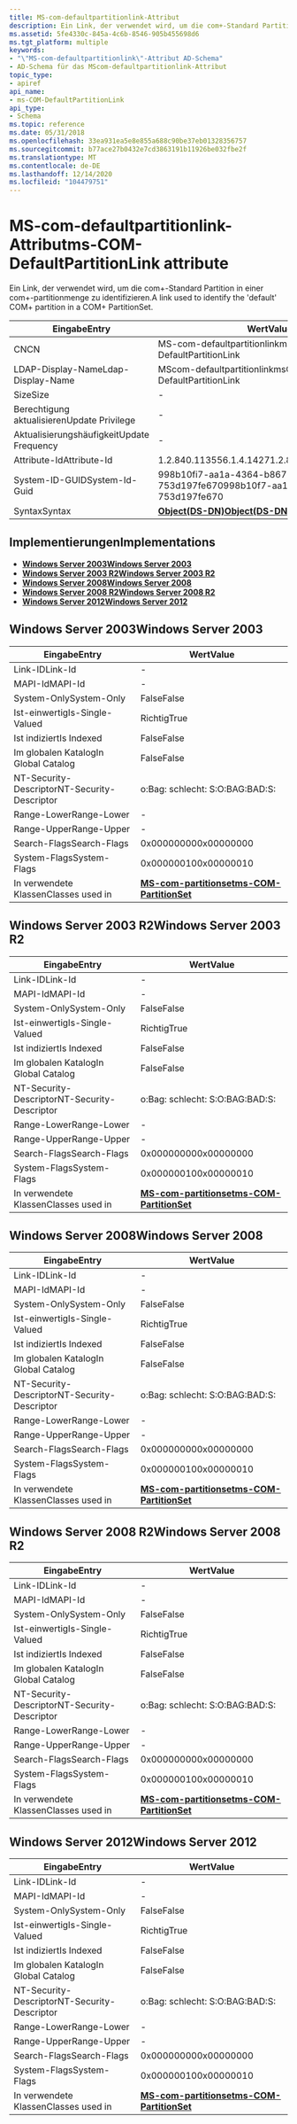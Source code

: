```yaml
---
title: MS-com-defaultpartitionlink-Attribut
description: Ein Link, der verwendet wird, um die com+-Standard Partition in einer com+-partitionmenge zu identifizieren.
ms.assetid: 5fe4330c-845a-4c6b-8546-905b455698d6
ms.tgt_platform: multiple
keywords:
- "\"MS-com-defaultpartitionlink\"-Attribut AD-Schema"
- AD-Schema für das MScom-defaultpartitionlink-Attribut
topic_type:
- apiref
api_name:
- ms-COM-DefaultPartitionLink
api_type:
- Schema
ms.topic: reference
ms.date: 05/31/2018
ms.openlocfilehash: 33ea931ea5e8e855a688c90be37eb01328356757
ms.sourcegitcommit: b77ace27b0432e7cd3863191b11926be032fbe2f
ms.translationtype: MT
ms.contentlocale: de-DE
ms.lasthandoff: 12/14/2020
ms.locfileid: "104479751"
---
```

# <a name="ms-com-defaultpartitionlink-attribute"></a><span data-ttu-id="28c83-105">MS-com-defaultpartitionlink-Attribut</span><span class="sxs-lookup"><span data-stu-id="28c83-105">ms-COM-DefaultPartitionLink attribute</span></span>

<span data-ttu-id="28c83-106">Ein Link, der verwendet wird, um die com+-Standard Partition in einer com+-partitionmenge zu identifizieren.</span><span class="sxs-lookup"><span data-stu-id="28c83-106">A link used to identify the 'default' COM+ partition in a COM+ PartitionSet.</span></span>



| <span data-ttu-id="28c83-107">Eingabe</span><span class="sxs-lookup"><span data-stu-id="28c83-107">Entry</span></span> | <span data-ttu-id="28c83-108">Wert</span><span class="sxs-lookup"><span data-stu-id="28c83-108">Value</span></span> |
|-------------------|-----------------------------------------|
| <span data-ttu-id="28c83-109">CN</span><span class="sxs-lookup"><span data-stu-id="28c83-109">CN</span></span>                | <span data-ttu-id="28c83-110">MS-com-defaultpartitionlink</span><span class="sxs-lookup"><span data-stu-id="28c83-110">ms-COM-DefaultPartitionLink</span></span>             |
| <span data-ttu-id="28c83-111">LDAP-Display-Name</span><span class="sxs-lookup"><span data-stu-id="28c83-111">Ldap-Display-Name</span></span> | <span data-ttu-id="28c83-112">MScom-defaultpartitionlink</span><span class="sxs-lookup"><span data-stu-id="28c83-112">msCOM-DefaultPartitionLink</span></span>              |
| <span data-ttu-id="28c83-113">Size</span><span class="sxs-lookup"><span data-stu-id="28c83-113">Size</span></span>              | \-                                      |
| <span data-ttu-id="28c83-114">Berechtigung aktualisieren</span><span class="sxs-lookup"><span data-stu-id="28c83-114">Update Privilege</span></span>  | \-                                      |
| <span data-ttu-id="28c83-115">Aktualisierungshäufigkeit</span><span class="sxs-lookup"><span data-stu-id="28c83-115">Update Frequency</span></span>  | \-                                      |
| <span data-ttu-id="28c83-116">Attribute-Id</span><span class="sxs-lookup"><span data-stu-id="28c83-116">Attribute-Id</span></span>      | <span data-ttu-id="28c83-117">1.2.840.113556.1.4.1427</span><span class="sxs-lookup"><span data-stu-id="28c83-117">1.2.840.113556.1.4.1427</span></span>                 |
| <span data-ttu-id="28c83-118">System-ID-GUID</span><span class="sxs-lookup"><span data-stu-id="28c83-118">System-Id-Guid</span></span>    | <span data-ttu-id="28c83-119">998b10fi7-aa1a-4364-b867-753d197fe670</span><span class="sxs-lookup"><span data-stu-id="28c83-119">998b10f7-aa1a-4364-b867-753d197fe670</span></span>    |
| <span data-ttu-id="28c83-120">Syntax</span><span class="sxs-lookup"><span data-stu-id="28c83-120">Syntax</span></span>            | [<span data-ttu-id="28c83-121">**Object(DS-DN)**</span><span class="sxs-lookup"><span data-stu-id="28c83-121">**Object(DS-DN)**</span></span>](s-object-ds-dn.md) |



## <a name="implementations"></a><span data-ttu-id="28c83-122">Implementierungen</span><span class="sxs-lookup"><span data-stu-id="28c83-122">Implementations</span></span>

-   [<span data-ttu-id="28c83-123">**Windows Server 2003**</span><span class="sxs-lookup"><span data-stu-id="28c83-123">**Windows Server 2003**</span></span>](#windows-server-2003)
-   [<span data-ttu-id="28c83-124">**Windows Server 2003 R2**</span><span class="sxs-lookup"><span data-stu-id="28c83-124">**Windows Server 2003 R2**</span></span>](#windows-server-2003-r2)
-   [<span data-ttu-id="28c83-125">**Windows Server 2008**</span><span class="sxs-lookup"><span data-stu-id="28c83-125">**Windows Server 2008**</span></span>](#windows-server-2008)
-   [<span data-ttu-id="28c83-126">**Windows Server 2008 R2**</span><span class="sxs-lookup"><span data-stu-id="28c83-126">**Windows Server 2008 R2**</span></span>](#windows-server-2008-r2)
-   [<span data-ttu-id="28c83-127">**Windows Server 2012**</span><span class="sxs-lookup"><span data-stu-id="28c83-127">**Windows Server 2012**</span></span>](#windows-server-2012)

## <a name="windows-server-2003"></a><span data-ttu-id="28c83-128">Windows Server 2003</span><span class="sxs-lookup"><span data-stu-id="28c83-128">Windows Server 2003</span></span>



| <span data-ttu-id="28c83-129">Eingabe</span><span class="sxs-lookup"><span data-stu-id="28c83-129">Entry</span></span> | <span data-ttu-id="28c83-130">Wert</span><span class="sxs-lookup"><span data-stu-id="28c83-130">Value</span></span> |
|------------------------|----------------------------------------------------------------|
| <span data-ttu-id="28c83-131">Link-ID</span><span class="sxs-lookup"><span data-stu-id="28c83-131">Link-Id</span></span>                | \-                                                             |
| <span data-ttu-id="28c83-132">MAPI-Id</span><span class="sxs-lookup"><span data-stu-id="28c83-132">MAPI-Id</span></span>                | \-                                                             |
| <span data-ttu-id="28c83-133">System-Only</span><span class="sxs-lookup"><span data-stu-id="28c83-133">System-Only</span></span>            | <span data-ttu-id="28c83-134">False</span><span class="sxs-lookup"><span data-stu-id="28c83-134">False</span></span>                                                          |
| <span data-ttu-id="28c83-135">Ist-einwertig</span><span class="sxs-lookup"><span data-stu-id="28c83-135">Is-Single-Valued</span></span>       | <span data-ttu-id="28c83-136">Richtig</span><span class="sxs-lookup"><span data-stu-id="28c83-136">True</span></span>                                                           |
| <span data-ttu-id="28c83-137">Ist indiziert</span><span class="sxs-lookup"><span data-stu-id="28c83-137">Is Indexed</span></span>             | <span data-ttu-id="28c83-138">False</span><span class="sxs-lookup"><span data-stu-id="28c83-138">False</span></span>                                                          |
| <span data-ttu-id="28c83-139">Im globalen Katalog</span><span class="sxs-lookup"><span data-stu-id="28c83-139">In Global Catalog</span></span>      | <span data-ttu-id="28c83-140">False</span><span class="sxs-lookup"><span data-stu-id="28c83-140">False</span></span>                                                          |
| <span data-ttu-id="28c83-141">NT-Security-Descriptor</span><span class="sxs-lookup"><span data-stu-id="28c83-141">NT-Security-Descriptor</span></span> | <span data-ttu-id="28c83-142">o:Bag: schlecht: S:</span><span class="sxs-lookup"><span data-stu-id="28c83-142">O:BAG:BAD:S:</span></span>                                                   |
| <span data-ttu-id="28c83-143">Range-Lower</span><span class="sxs-lookup"><span data-stu-id="28c83-143">Range-Lower</span></span>            | \-                                                             |
| <span data-ttu-id="28c83-144">Range-Upper</span><span class="sxs-lookup"><span data-stu-id="28c83-144">Range-Upper</span></span>            | \-                                                             |
| <span data-ttu-id="28c83-145">Search-Flags</span><span class="sxs-lookup"><span data-stu-id="28c83-145">Search-Flags</span></span>           | <span data-ttu-id="28c83-146">0x00000000</span><span class="sxs-lookup"><span data-stu-id="28c83-146">0x00000000</span></span>                                                     |
| <span data-ttu-id="28c83-147">System-Flags</span><span class="sxs-lookup"><span data-stu-id="28c83-147">System-Flags</span></span>           | <span data-ttu-id="28c83-148">0x00000010</span><span class="sxs-lookup"><span data-stu-id="28c83-148">0x00000010</span></span>                                                     |
| <span data-ttu-id="28c83-149">In verwendete Klassen</span><span class="sxs-lookup"><span data-stu-id="28c83-149">Classes used in</span></span>        | [<span data-ttu-id="28c83-150">**MS-com-partitionset**</span><span class="sxs-lookup"><span data-stu-id="28c83-150">**ms-COM-PartitionSet**</span></span>](c-mscom-partitionset.md)<br/> |



## <a name="windows-server-2003-r2"></a><span data-ttu-id="28c83-151">Windows Server 2003 R2</span><span class="sxs-lookup"><span data-stu-id="28c83-151">Windows Server 2003 R2</span></span>



| <span data-ttu-id="28c83-152">Eingabe</span><span class="sxs-lookup"><span data-stu-id="28c83-152">Entry</span></span> | <span data-ttu-id="28c83-153">Wert</span><span class="sxs-lookup"><span data-stu-id="28c83-153">Value</span></span> |
|------------------------|----------------------------------------------------------------|
| <span data-ttu-id="28c83-154">Link-ID</span><span class="sxs-lookup"><span data-stu-id="28c83-154">Link-Id</span></span>                | \-                                                             |
| <span data-ttu-id="28c83-155">MAPI-Id</span><span class="sxs-lookup"><span data-stu-id="28c83-155">MAPI-Id</span></span>                | \-                                                             |
| <span data-ttu-id="28c83-156">System-Only</span><span class="sxs-lookup"><span data-stu-id="28c83-156">System-Only</span></span>            | <span data-ttu-id="28c83-157">False</span><span class="sxs-lookup"><span data-stu-id="28c83-157">False</span></span>                                                          |
| <span data-ttu-id="28c83-158">Ist-einwertig</span><span class="sxs-lookup"><span data-stu-id="28c83-158">Is-Single-Valued</span></span>       | <span data-ttu-id="28c83-159">Richtig</span><span class="sxs-lookup"><span data-stu-id="28c83-159">True</span></span>                                                           |
| <span data-ttu-id="28c83-160">Ist indiziert</span><span class="sxs-lookup"><span data-stu-id="28c83-160">Is Indexed</span></span>             | <span data-ttu-id="28c83-161">False</span><span class="sxs-lookup"><span data-stu-id="28c83-161">False</span></span>                                                          |
| <span data-ttu-id="28c83-162">Im globalen Katalog</span><span class="sxs-lookup"><span data-stu-id="28c83-162">In Global Catalog</span></span>      | <span data-ttu-id="28c83-163">False</span><span class="sxs-lookup"><span data-stu-id="28c83-163">False</span></span>                                                          |
| <span data-ttu-id="28c83-164">NT-Security-Descriptor</span><span class="sxs-lookup"><span data-stu-id="28c83-164">NT-Security-Descriptor</span></span> | <span data-ttu-id="28c83-165">o:Bag: schlecht: S:</span><span class="sxs-lookup"><span data-stu-id="28c83-165">O:BAG:BAD:S:</span></span>                                                   |
| <span data-ttu-id="28c83-166">Range-Lower</span><span class="sxs-lookup"><span data-stu-id="28c83-166">Range-Lower</span></span>            | \-                                                             |
| <span data-ttu-id="28c83-167">Range-Upper</span><span class="sxs-lookup"><span data-stu-id="28c83-167">Range-Upper</span></span>            | \-                                                             |
| <span data-ttu-id="28c83-168">Search-Flags</span><span class="sxs-lookup"><span data-stu-id="28c83-168">Search-Flags</span></span>           | <span data-ttu-id="28c83-169">0x00000000</span><span class="sxs-lookup"><span data-stu-id="28c83-169">0x00000000</span></span>                                                     |
| <span data-ttu-id="28c83-170">System-Flags</span><span class="sxs-lookup"><span data-stu-id="28c83-170">System-Flags</span></span>           | <span data-ttu-id="28c83-171">0x00000010</span><span class="sxs-lookup"><span data-stu-id="28c83-171">0x00000010</span></span>                                                     |
| <span data-ttu-id="28c83-172">In verwendete Klassen</span><span class="sxs-lookup"><span data-stu-id="28c83-172">Classes used in</span></span>        | [<span data-ttu-id="28c83-173">**MS-com-partitionset**</span><span class="sxs-lookup"><span data-stu-id="28c83-173">**ms-COM-PartitionSet**</span></span>](c-mscom-partitionset.md)<br/> |



## <a name="windows-server-2008"></a><span data-ttu-id="28c83-174">Windows Server 2008</span><span class="sxs-lookup"><span data-stu-id="28c83-174">Windows Server 2008</span></span>



| <span data-ttu-id="28c83-175">Eingabe</span><span class="sxs-lookup"><span data-stu-id="28c83-175">Entry</span></span> | <span data-ttu-id="28c83-176">Wert</span><span class="sxs-lookup"><span data-stu-id="28c83-176">Value</span></span> |
|------------------------|----------------------------------------------------------------|
| <span data-ttu-id="28c83-177">Link-ID</span><span class="sxs-lookup"><span data-stu-id="28c83-177">Link-Id</span></span>                | \-                                                             |
| <span data-ttu-id="28c83-178">MAPI-Id</span><span class="sxs-lookup"><span data-stu-id="28c83-178">MAPI-Id</span></span>                | \-                                                             |
| <span data-ttu-id="28c83-179">System-Only</span><span class="sxs-lookup"><span data-stu-id="28c83-179">System-Only</span></span>            | <span data-ttu-id="28c83-180">False</span><span class="sxs-lookup"><span data-stu-id="28c83-180">False</span></span>                                                          |
| <span data-ttu-id="28c83-181">Ist-einwertig</span><span class="sxs-lookup"><span data-stu-id="28c83-181">Is-Single-Valued</span></span>       | <span data-ttu-id="28c83-182">Richtig</span><span class="sxs-lookup"><span data-stu-id="28c83-182">True</span></span>                                                           |
| <span data-ttu-id="28c83-183">Ist indiziert</span><span class="sxs-lookup"><span data-stu-id="28c83-183">Is Indexed</span></span>             | <span data-ttu-id="28c83-184">False</span><span class="sxs-lookup"><span data-stu-id="28c83-184">False</span></span>                                                          |
| <span data-ttu-id="28c83-185">Im globalen Katalog</span><span class="sxs-lookup"><span data-stu-id="28c83-185">In Global Catalog</span></span>      | <span data-ttu-id="28c83-186">False</span><span class="sxs-lookup"><span data-stu-id="28c83-186">False</span></span>                                                          |
| <span data-ttu-id="28c83-187">NT-Security-Descriptor</span><span class="sxs-lookup"><span data-stu-id="28c83-187">NT-Security-Descriptor</span></span> | <span data-ttu-id="28c83-188">o:Bag: schlecht: S:</span><span class="sxs-lookup"><span data-stu-id="28c83-188">O:BAG:BAD:S:</span></span>                                                   |
| <span data-ttu-id="28c83-189">Range-Lower</span><span class="sxs-lookup"><span data-stu-id="28c83-189">Range-Lower</span></span>            | \-                                                             |
| <span data-ttu-id="28c83-190">Range-Upper</span><span class="sxs-lookup"><span data-stu-id="28c83-190">Range-Upper</span></span>            | \-                                                             |
| <span data-ttu-id="28c83-191">Search-Flags</span><span class="sxs-lookup"><span data-stu-id="28c83-191">Search-Flags</span></span>           | <span data-ttu-id="28c83-192">0x00000000</span><span class="sxs-lookup"><span data-stu-id="28c83-192">0x00000000</span></span>                                                     |
| <span data-ttu-id="28c83-193">System-Flags</span><span class="sxs-lookup"><span data-stu-id="28c83-193">System-Flags</span></span>           | <span data-ttu-id="28c83-194">0x00000010</span><span class="sxs-lookup"><span data-stu-id="28c83-194">0x00000010</span></span>                                                     |
| <span data-ttu-id="28c83-195">In verwendete Klassen</span><span class="sxs-lookup"><span data-stu-id="28c83-195">Classes used in</span></span>        | [<span data-ttu-id="28c83-196">**MS-com-partitionset**</span><span class="sxs-lookup"><span data-stu-id="28c83-196">**ms-COM-PartitionSet**</span></span>](c-mscom-partitionset.md)<br/> |



## <a name="windows-server-2008-r2"></a><span data-ttu-id="28c83-197">Windows Server 2008 R2</span><span class="sxs-lookup"><span data-stu-id="28c83-197">Windows Server 2008 R2</span></span>



| <span data-ttu-id="28c83-198">Eingabe</span><span class="sxs-lookup"><span data-stu-id="28c83-198">Entry</span></span> | <span data-ttu-id="28c83-199">Wert</span><span class="sxs-lookup"><span data-stu-id="28c83-199">Value</span></span> |
|------------------------|----------------------------------------------------------------|
| <span data-ttu-id="28c83-200">Link-ID</span><span class="sxs-lookup"><span data-stu-id="28c83-200">Link-Id</span></span>                | \-                                                             |
| <span data-ttu-id="28c83-201">MAPI-Id</span><span class="sxs-lookup"><span data-stu-id="28c83-201">MAPI-Id</span></span>                | \-                                                             |
| <span data-ttu-id="28c83-202">System-Only</span><span class="sxs-lookup"><span data-stu-id="28c83-202">System-Only</span></span>            | <span data-ttu-id="28c83-203">False</span><span class="sxs-lookup"><span data-stu-id="28c83-203">False</span></span>                                                          |
| <span data-ttu-id="28c83-204">Ist-einwertig</span><span class="sxs-lookup"><span data-stu-id="28c83-204">Is-Single-Valued</span></span>       | <span data-ttu-id="28c83-205">Richtig</span><span class="sxs-lookup"><span data-stu-id="28c83-205">True</span></span>                                                           |
| <span data-ttu-id="28c83-206">Ist indiziert</span><span class="sxs-lookup"><span data-stu-id="28c83-206">Is Indexed</span></span>             | <span data-ttu-id="28c83-207">False</span><span class="sxs-lookup"><span data-stu-id="28c83-207">False</span></span>                                                          |
| <span data-ttu-id="28c83-208">Im globalen Katalog</span><span class="sxs-lookup"><span data-stu-id="28c83-208">In Global Catalog</span></span>      | <span data-ttu-id="28c83-209">False</span><span class="sxs-lookup"><span data-stu-id="28c83-209">False</span></span>                                                          |
| <span data-ttu-id="28c83-210">NT-Security-Descriptor</span><span class="sxs-lookup"><span data-stu-id="28c83-210">NT-Security-Descriptor</span></span> | <span data-ttu-id="28c83-211">o:Bag: schlecht: S:</span><span class="sxs-lookup"><span data-stu-id="28c83-211">O:BAG:BAD:S:</span></span>                                                   |
| <span data-ttu-id="28c83-212">Range-Lower</span><span class="sxs-lookup"><span data-stu-id="28c83-212">Range-Lower</span></span>            | \-                                                             |
| <span data-ttu-id="28c83-213">Range-Upper</span><span class="sxs-lookup"><span data-stu-id="28c83-213">Range-Upper</span></span>            | \-                                                             |
| <span data-ttu-id="28c83-214">Search-Flags</span><span class="sxs-lookup"><span data-stu-id="28c83-214">Search-Flags</span></span>           | <span data-ttu-id="28c83-215">0x00000000</span><span class="sxs-lookup"><span data-stu-id="28c83-215">0x00000000</span></span>                                                     |
| <span data-ttu-id="28c83-216">System-Flags</span><span class="sxs-lookup"><span data-stu-id="28c83-216">System-Flags</span></span>           | <span data-ttu-id="28c83-217">0x00000010</span><span class="sxs-lookup"><span data-stu-id="28c83-217">0x00000010</span></span>                                                     |
| <span data-ttu-id="28c83-218">In verwendete Klassen</span><span class="sxs-lookup"><span data-stu-id="28c83-218">Classes used in</span></span>        | [<span data-ttu-id="28c83-219">**MS-com-partitionset**</span><span class="sxs-lookup"><span data-stu-id="28c83-219">**ms-COM-PartitionSet**</span></span>](c-mscom-partitionset.md)<br/> |



## <a name="windows-server-2012"></a><span data-ttu-id="28c83-220">Windows Server 2012</span><span class="sxs-lookup"><span data-stu-id="28c83-220">Windows Server 2012</span></span>



| <span data-ttu-id="28c83-221">Eingabe</span><span class="sxs-lookup"><span data-stu-id="28c83-221">Entry</span></span> | <span data-ttu-id="28c83-222">Wert</span><span class="sxs-lookup"><span data-stu-id="28c83-222">Value</span></span> |
|------------------------|----------------------------------------------------------------|
| <span data-ttu-id="28c83-223">Link-ID</span><span class="sxs-lookup"><span data-stu-id="28c83-223">Link-Id</span></span>                | \-                                                             |
| <span data-ttu-id="28c83-224">MAPI-Id</span><span class="sxs-lookup"><span data-stu-id="28c83-224">MAPI-Id</span></span>                | \-                                                             |
| <span data-ttu-id="28c83-225">System-Only</span><span class="sxs-lookup"><span data-stu-id="28c83-225">System-Only</span></span>            | <span data-ttu-id="28c83-226">False</span><span class="sxs-lookup"><span data-stu-id="28c83-226">False</span></span>                                                          |
| <span data-ttu-id="28c83-227">Ist-einwertig</span><span class="sxs-lookup"><span data-stu-id="28c83-227">Is-Single-Valued</span></span>       | <span data-ttu-id="28c83-228">Richtig</span><span class="sxs-lookup"><span data-stu-id="28c83-228">True</span></span>                                                           |
| <span data-ttu-id="28c83-229">Ist indiziert</span><span class="sxs-lookup"><span data-stu-id="28c83-229">Is Indexed</span></span>             | <span data-ttu-id="28c83-230">False</span><span class="sxs-lookup"><span data-stu-id="28c83-230">False</span></span>                                                          |
| <span data-ttu-id="28c83-231">Im globalen Katalog</span><span class="sxs-lookup"><span data-stu-id="28c83-231">In Global Catalog</span></span>      | <span data-ttu-id="28c83-232">False</span><span class="sxs-lookup"><span data-stu-id="28c83-232">False</span></span>                                                          |
| <span data-ttu-id="28c83-233">NT-Security-Descriptor</span><span class="sxs-lookup"><span data-stu-id="28c83-233">NT-Security-Descriptor</span></span> | <span data-ttu-id="28c83-234">o:Bag: schlecht: S:</span><span class="sxs-lookup"><span data-stu-id="28c83-234">O:BAG:BAD:S:</span></span>                                                   |
| <span data-ttu-id="28c83-235">Range-Lower</span><span class="sxs-lookup"><span data-stu-id="28c83-235">Range-Lower</span></span>            | \-                                                             |
| <span data-ttu-id="28c83-236">Range-Upper</span><span class="sxs-lookup"><span data-stu-id="28c83-236">Range-Upper</span></span>            | \-                                                             |
| <span data-ttu-id="28c83-237">Search-Flags</span><span class="sxs-lookup"><span data-stu-id="28c83-237">Search-Flags</span></span>           | <span data-ttu-id="28c83-238">0x00000000</span><span class="sxs-lookup"><span data-stu-id="28c83-238">0x00000000</span></span>                                                     |
| <span data-ttu-id="28c83-239">System-Flags</span><span class="sxs-lookup"><span data-stu-id="28c83-239">System-Flags</span></span>           | <span data-ttu-id="28c83-240">0x00000010</span><span class="sxs-lookup"><span data-stu-id="28c83-240">0x00000010</span></span>                                                     |
| <span data-ttu-id="28c83-241">In verwendete Klassen</span><span class="sxs-lookup"><span data-stu-id="28c83-241">Classes used in</span></span>        | [<span data-ttu-id="28c83-242">**MS-com-partitionset**</span><span class="sxs-lookup"><span data-stu-id="28c83-242">**ms-COM-PartitionSet**</span></span>](c-mscom-partitionset.md)<br/> |



 

 





